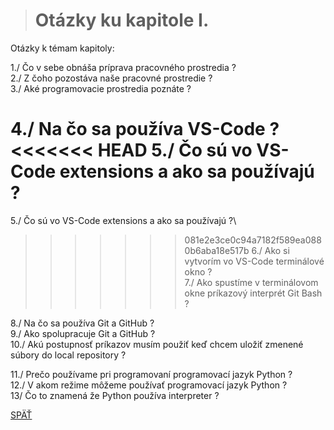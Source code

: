 ># Otázky ku kapitole I.

Otázky k témam kapitoly:

1./ Čo v sebe obnáša príprava pracovného prostredia ?\
2./ Z čoho pozostáva naše pracovné prostredie ?\
3./ Aké programovacie prostredia poznáte ?

4./ Na čo sa používa VS-Code ?\
<<<<<<< HEAD
5./ Čo sú vo VS-Code extensions a ako sa používajú ?
=======
5./ Čo sú vo VS-Code extensions a ako sa používajú ?\
>>>>>>> 081e2e3ce0c94a7182f589ea0880b6aba18e517b
6./ Ako si vytvorím vo VS-Code terminálové okno ?\
7./ Ako spustíme v terminálovom okne príkazový interprét Git Bash ?

8./ Na čo sa používa Git a GitHub ?\
9./ Ako spolupracuje Git a GitHub ?\
10./ Akú postupnosť príkazov musím použiť keď chcem uložiť zmenené súbory do local repository ?

11./ Prečo používame pri programovaní programovací jazyk Python ?\
12./ V akom režime môžeme používať programovací jazyk Python ?\
13/ Čo to znamená že Python používa interpreter ?


[SPÄŤ](../Obsah.md)
